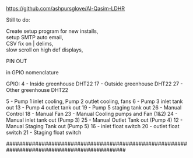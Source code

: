 https://github.com/ashpursglove/Al-Qasim-LDHR


Still to do:

Create setup program for new installs,  
setup SMTP auto email,  
CSV fix on | delims,    
slow scroll on high def displays,     



PIN OUT

in GPIO nomenclature

GPIO:
4  - Inside greenhouse DHT22
17 - Outside greenhouse DHT22
27 - Other greenhouse DHT22


5  - Pump 1 inlet cooling, Pump 2 outlet cooling, fans
6  - Pump 3 inlet tank out
13 - Pump 4 outlet tank out
19 - Pump 5 staging tank out
26 - Manual Control
18 - Manual Fan
23 - Manual Cooling pumps and Fan (1&2)
24 - Manual inlet tank out (Pump 3)
25 - Manual Outlet Tank out (Pump 4)
12 - Manual Staging Tank out (Pump 5)
16 - inlet float switch 
20 - outlet float switch
21 - Staging float switch


#############################################################################################
